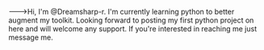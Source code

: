 --->Hi, I'm @Dreamsharp-r. I'm currently learning python to better augment my toolkit. Looking forward to posting my first python project on here and will welcome any support. If you're interested in reaching me just message me. 

